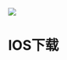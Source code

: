 
[![](https://github.com/guduxueyu/ipa/raw/master/puyudoc/57.png)](itms-services://?action=download-manifest&url=https://github.com/guduxueyu/ipa/raw/master/puyudoc/manifest.plist)

# IOS下载





